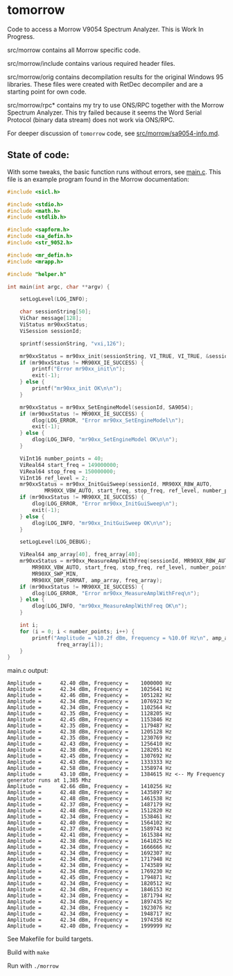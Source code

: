 # tomorrow

Code to access a Morrow V9054 Spectrum Analyzer. This is Work In Progress.

src/morrow contains all Morrow specific code. 

src/morrow/include contains various required header files.

src/morrow/orig contains decompilation results for the original Windows 95 libraries. These files were created with RetDec decompiler and are a starting point for own code.

src/morrow/rpc* contains my try to use ONS/RPC together with the Morrow Spectrum Analyzer. This try failed because it seems the Word Serial Protocol (binary data stream) does not work via ONS/RPC.

For deeper discussion of `tomorrow` code, see [src/morrow/sa9054-info.md](src/morrow/sa9054-info.md).

## State of code:

With some tweaks, the basic function runs without errors, see [main.c](src/morrow/main.c). 
This file is an example program found in the Morrow documentation:

```c
#include <sicl.h>

#include <stdio.h>
#include <math.h>
#include <stdlib.h>

#include <sapform.h>
#include <sa_defin.h>
#include <str_9052.h>

#include <mr_defin.h>
#include <mrapp.h>

#include "helper.h"

int main(int argc, char **argv) {

	setLogLevel(LOG_INFO);

	char sessionString[50];
	ViChar message[128];
	ViStatus mr90xxStatus;
	ViSession sessionId;

	sprintf(sessionString, "vxi,126");

	mr90xxStatus = mr90xx_init(sessionString, VI_TRUE, VI_TRUE, &sessionId);
	if (mr90xxStatus != MR90XX_IE_SUCCESS) {
		printf("Error mr90xx_init\n");
		exit(-1);
	} else {
		printf("mr90xx_init OK\n\n");
	}

	mr90xxStatus = mr90xx_SetEngineModel(sessionId, SA9054);
	if (mr90xxStatus != MR90XX_IE_SUCCESS) {
		dlog(LOG_ERROR, "Error mr90xx_SetEngineModel\n");
		exit(-1);
	} else {
		dlog(LOG_INFO, "mr90xx_SetEngineModel OK\n\n");
	}

	ViInt16 number_points = 40;
	ViReal64 start_freq = 149000000;
	ViReal64 stop_freq = 150000000;
	ViInt16 ref_level = 2;
	mr90xxStatus = mr90xx_InitGuiSweep(sessionId, MR90XX_RBW_AUTO,
			MR90XX_VBW_AUTO, start_freq, stop_freq, ref_level, number_points);
	if (mr90xxStatus != MR90XX_IE_SUCCESS) {
		dlog(LOG_ERROR, "Error mr90xx_InitGuiSweep\n");
		exit(-1);
	} else {
		dlog(LOG_INFO, "mr90xx_InitGuiSweep OK\n\n");
	}

	setLogLevel(LOG_DEBUG);

	ViReal64 amp_array[40], freq_array[40];
	mr90xxStatus = mr90xx_MeasureAmplWithFreq(sessionId, MR90XX_RBW_AUTO,
		MR90XX_VBW_AUTO, start_freq, stop_freq, ref_level, number_points,
		MR90XX_SWP_MIN,
		MR90XX_DBM_FORMAT, amp_array, freq_array);
	if (mr90xxStatus != MR90XX_IE_SUCCESS) {
		dlog(LOG_ERROR, "Error mr90xx_MeasureAmplWithFreq\n");
	} else {
		dlog(LOG_INFO, "mr90xx_MeasureAmplWithFreq OK\n");
	}

	int i;
	for (i = 0; i < number_points; i++) {
		printf("Amplitude = %10.2f dBm, Frequency = %10.0f Hz\n", amp_array[i],
				freq_array[i]);
	}
}

```

main.c output:

```
Amplitude =      42.40 dBm, Frequency =    1000000 Hz
Amplitude =      42.34 dBm, Frequency =    1025641 Hz
Amplitude =      42.46 dBm, Frequency =    1051282 Hz
Amplitude =      42.34 dBm, Frequency =    1076923 Hz
Amplitude =      42.34 dBm, Frequency =    1102564 Hz
Amplitude =      42.35 dBm, Frequency =    1128205 Hz
Amplitude =      42.45 dBm, Frequency =    1153846 Hz
Amplitude =      42.35 dBm, Frequency =    1179487 Hz
Amplitude =      42.38 dBm, Frequency =    1205128 Hz
Amplitude =      42.35 dBm, Frequency =    1230769 Hz
Amplitude =      42.43 dBm, Frequency =    1256410 Hz
Amplitude =      42.38 dBm, Frequency =    1282051 Hz
Amplitude =      42.45 dBm, Frequency =    1307692 Hz
Amplitude =      42.43 dBm, Frequency =    1333333 Hz
Amplitude =      42.58 dBm, Frequency =    1358974 Hz
Amplitude =      43.10 dBm, Frequency =    1384615 Hz <-- My Frequency generator runs at 1,385 Mhz
Amplitude =      42.66 dBm, Frequency =    1410256 Hz
Amplitude =      42.48 dBm, Frequency =    1435897 Hz
Amplitude =      42.48 dBm, Frequency =    1461538 Hz
Amplitude =      42.37 dBm, Frequency =    1487179 Hz
Amplitude =      42.48 dBm, Frequency =    1512820 Hz
Amplitude =      42.34 dBm, Frequency =    1538461 Hz
Amplitude =      42.40 dBm, Frequency =    1564102 Hz
Amplitude =      42.37 dBm, Frequency =    1589743 Hz
Amplitude =      42.41 dBm, Frequency =    1615384 Hz
Amplitude =      42.38 dBm, Frequency =    1641025 Hz
Amplitude =      42.34 dBm, Frequency =    1666666 Hz
Amplitude =      42.34 dBm, Frequency =    1692307 Hz
Amplitude =      42.34 dBm, Frequency =    1717948 Hz
Amplitude =      42.34 dBm, Frequency =    1743589 Hz
Amplitude =      42.34 dBm, Frequency =    1769230 Hz
Amplitude =      42.45 dBm, Frequency =    1794871 Hz
Amplitude =      42.34 dBm, Frequency =    1820512 Hz
Amplitude =      42.34 dBm, Frequency =    1846153 Hz
Amplitude =      42.34 dBm, Frequency =    1871794 Hz
Amplitude =      42.34 dBm, Frequency =    1897435 Hz
Amplitude =      42.34 dBm, Frequency =    1923076 Hz
Amplitude =      42.34 dBm, Frequency =    1948717 Hz
Amplitude =      42.34 dBm, Frequency =    1974358 Hz
Amplitude =      42.40 dBm, Frequency =    1999999 Hz

```
	
See Makefile for build targets.

Build with
	`make`

Run with
	`./morrow`
	
	